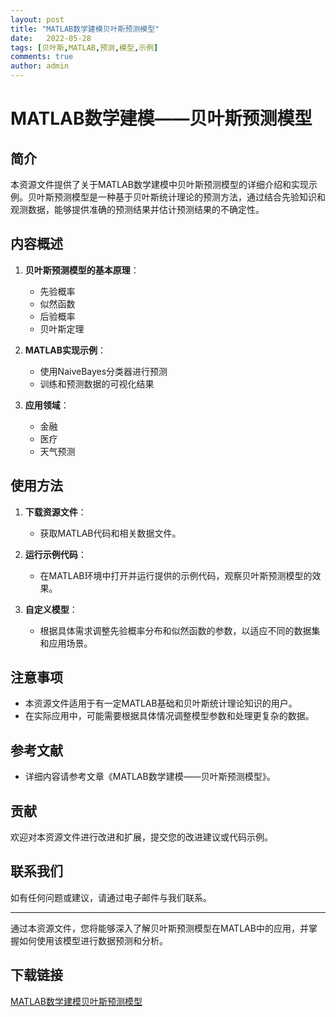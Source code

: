 ```yaml
---
layout: post
title: "MATLAB数学建模贝叶斯预测模型"
date:   2022-05-28
tags: [贝叶斯,MATLAB,预测,模型,示例]
comments: true
author: admin
---
```

# MATLAB数学建模——贝叶斯预测模型

## 简介
本资源文件提供了关于MATLAB数学建模中贝叶斯预测模型的详细介绍和实现示例。贝叶斯预测模型是一种基于贝叶斯统计理论的预测方法，通过结合先验知识和观测数据，能够提供准确的预测结果并估计预测结果的不确定性。

## 内容概述
1. **贝叶斯预测模型的基本原理**：
   - 先验概率
   - 似然函数
   - 后验概率
   - 贝叶斯定理

2. **MATLAB实现示例**：
   - 使用NaiveBayes分类器进行预测
   - 训练和预测数据的可视化结果

3. **应用领域**：
   - 金融
   - 医疗
   - 天气预测

## 使用方法
1. **下载资源文件**：
   - 获取MATLAB代码和相关数据文件。

2. **运行示例代码**：
   - 在MATLAB环境中打开并运行提供的示例代码，观察贝叶斯预测模型的效果。

3. **自定义模型**：
   - 根据具体需求调整先验概率分布和似然函数的参数，以适应不同的数据集和应用场景。

## 注意事项
- 本资源文件适用于有一定MATLAB基础和贝叶斯统计理论知识的用户。
- 在实际应用中，可能需要根据具体情况调整模型参数和处理更复杂的数据。

## 参考文献
- 详细内容请参考文章《MATLAB数学建模——贝叶斯预测模型》。

## 贡献
欢迎对本资源文件进行改进和扩展，提交您的改进建议或代码示例。

## 联系我们
如有任何问题或建议，请通过电子邮件与我们联系。

---

通过本资源文件，您将能够深入了解贝叶斯预测模型在MATLAB中的应用，并掌握如何使用该模型进行数据预测和分析。

## 下载链接

[MATLAB数学建模贝叶斯预测模型](https://pan.quark.cn/s/861886bdd726)